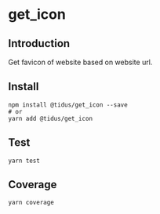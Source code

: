 # get_icon

## Introduction

Get favicon of website based on website url.

## Install
```shell
npm install @tidus/get_icon --save
# or
yarn add @tidus/get_icon
```

## Test

```shell
yarn test
```

## Coverage
```shell
yarn coverage
```
